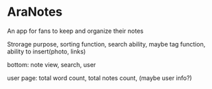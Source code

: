 # AraNotes

An app for fans to keep and organize their notes

Strorage purpose, sorting function, search ability, maybe tag function, ability to insert(photo, links)

bottom: note view, search, user

user page: total word count, total notes count, (maybe user info?)
